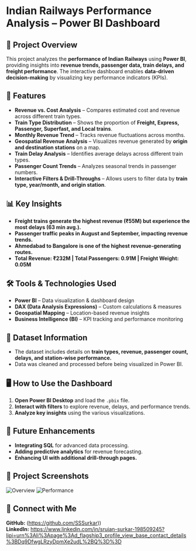 # Indian Railways Performance Analysis – Power BI Dashboard

## 📌 Project Overview
This project analyzes the **performance of Indian Railways** using **Power BI**, providing insights into **revenue trends, passenger data, train delays, and freight performance**. The interactive dashboard enables **data-driven decision-making** by visualizing key performance indicators (KPIs).

## 🚀 Features
- **Revenue vs. Cost Analysis** – Compares estimated cost and revenue across different train types.
- **Train Type Distribution** – Shows the proportion of **Freight, Express, Passenger, Superfast, and Local trains**.
- **Monthly Revenue Trend** – Tracks revenue fluctuations across months.
- **Geospatial Revenue Analysis** – Visualizes revenue generated by **origin and destination stations** on a map.
- **Train Delay Analysis** – Identifies average delays across different train types.
- **Passenger Count Trends** – Analyzes seasonal trends in passenger numbers.
- **Interactive Filters & Drill-Throughs** – Allows users to filter data by **train type, year/month, and origin station**.

## 📊 Key Insights
- **Freight trains generate the highest revenue (₹55M) but experience the most delays (63 min avg.).**
- **Passenger traffic peaks in August and September, impacting revenue trends.**
- **Ahmedabad to Bangalore is one of the highest revenue-generating routes.**
- **Total Revenue: ₹232M | Total Passengers: 0.91M | Freight Weight: 0.05M**

## 🛠️ Tools & Technologies Used
- **Power BI** – Data visualization & dashboard design
- **DAX (Data Analysis Expressions)** – Custom calculations & measures
- **Geospatial Mapping** – Location-based revenue insights
- **Business Intelligence (BI)** – KPI tracking and performance monitoring

## 📂 Dataset Information
- The dataset includes details on **train types, revenue, passenger count, delays, and station-wise performance.**
- Data was cleaned and processed before being visualized in Power BI.

## 🖥️ How to Use the Dashboard
1. **Open Power BI Desktop** and load the `.pbix` file.
2. **Interact with filters** to explore revenue, delays, and performance trends.
3. **Analyze key insights** using the various visualizations.

## 📌 Future Enhancements
- **Integrating SQL** for advanced data processing.
- **Adding predictive analytics** for revenue forecasting.
- **Enhancing UI with additional drill-through pages.**

## 📎 Project Screenshots
![Overview](https://github.com/user-attachments/assets/a8ec8f89-d0da-49a3-83a5-f399929b0d26)
![Performance](https://github.com/user-attachments/assets/653f02fb-a10c-45e4-99fc-e5fdfcbe79ac)

## 📢 Connect with Me
**GitHub:** (https://github.com/SSSurkar))  
**LinkedIn:** https://www.linkedin.com/in/srujan-surkar-198509245?lipi=urn%3Ali%3Apage%3Ad_flagship3_profile_view_base_contact_details%3BDq9DfwgLRzyDpmXe2udL%2BQ%3D%3D

